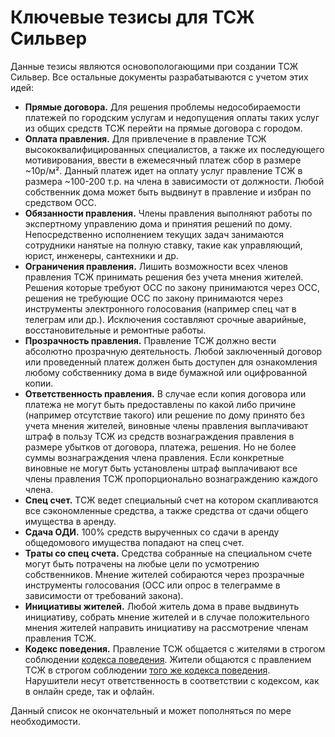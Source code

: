# Ключевые тезисы для ТСЖ Сильвер

Данные тезисы являются основопологающими при создании ТСЖ Сильвер. Все остальные документы разрабатываются с учетом этих идей:

- **Прямые договора.** Для решения проблемы недособираемости платежей по городским услугам и недопущения оплаты таких услуг из общих средств ТСЖ перейти на прямые договора с городом.
- **Оплата правления.** Для привлечение в правление ТСЖ высококвалифицированных специалистов, а также их последующего мотивирования, ввести в ежемесячный платеж сбор в размере ~10р/м². Данный платеж идет на оплату услуг правление ТСЖ в размера ~100-200 т.р. на члена в зависимости от должности. Любой собственник дома может быть выдвинут в правление и избран по средством ОСС.
- **Обязанности правления.** Члены правления выполняют работы по экспертному управлению дома и принятия решений по дому. Непосредственно исполнением текущих задач занимаются сотрудники нанятые на полную ставку, такие как управляющий, юрист, инженеры, сантехники и др.
- **Ограничения правления.** Лишить возможности всех членов правления ТСЖ принимать решения без учета мнения жителей. Решения которые требуют ОСС по закону принимаются через ОСС, решения не требующие ОСС по закону принимаются через инструменты электронного голосования (например спец чат в телеграм или др.). Исключения составляют срочные аварийные, восстановительные и ремонтные работы.
- **Прозрачность правления.** Правление ТСЖ должно вести абсолютно прозрачную деятельность. Любой заключенный договор или проведенный платеж должен быть доступен для ознакомления любому собственнику дома в виде бумажной или оцифрованной копии.
- **Ответственность правления.** В случае если копия договора или платежа не могут быть предоставлены по какой либо причине (например отсутствие такого) или решение по дому принято без учета мнения жителей, виновные члены правления выплачивают штраф в пользу ТСЖ из средств вознаграждения правления в размере убытков от договора, платежа, решения. Но не более суммы вознаграждения члена правления. Если конкретные виновные не могут быть установлены штраф выплачивают все члены правления ТСЖ пропорционально вознаграждению каждого члена.
- **Спец счет.** ТСЖ ведет специальный счет на котором скапливаются все сэкономленные средства, а также средства от сдачи общего имущества в аренду.
- **Сдача ОДИ.** 100% средств вырученных со сдачи в аренду общедомового имущества попадают на спец счет.
- **Траты со спец счета.** Средства собранные на специальном счете могут быть потрачены на любые цели по усмотрению собственников. Мнение жителей собираются через прозрачные инструменты голосования (ОСС или опрос в телеграмме в зависимости от требований закона).
- **Инициативы жителей.** Любой житель дома в праве выдвинуть инициативу, собрать мнение жителей и в случае положительного мнения жителей направить инициативу на рассмотрение членам правления ТСЖ.
- **Кодекс поведения.** Правление ТСЖ общается с жителями в строгом соблюдении [кодекса поведения](https://www.contributor-covenant.org/ru/version/2/0/code_of_conduct/). Жители общаются с правлением ТСЖ в строгом соблюдении [того же кодекса поведения](https://www.contributor-covenant.org/ru/version/2/0/code_of_conduct/). Нарушители несут ответственность в соответствии с кодексом, как в онлайн среде, так и офлайн.

Данный список не окончательный и может пополняться по мере необходимости.
